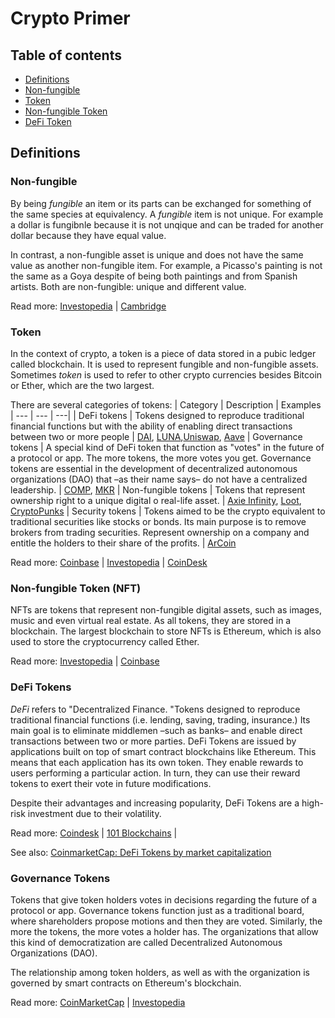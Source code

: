 # Crypto Primer

## Table of contents
- [Definitions](#definitions)
- [Non-fungible](#non-fungible)
- [Token](#token)
- [Non-fungible Token](#non-fungible-token-nft)
- [DeFi Token](#defin-token)


## Definitions

### Non-fungible

By being *fungible* an item or its parts can be exchanged for something of the same species at equivalency. A *fungible* item is not unique. For example a dollar is fungibnle because it is not unqique and can be traded for another dollar because they have equal value.

In contrast, a non-fungible asset is unique and does not have the same value as another non-fungible item. For example, a Picasso's painting is not the same as a Goya despite of being both paintings and from Spanish artists. Both are non-fungible: unique and different value.

Read more: [Investopedia](https://www.investopedia.com/terms/f/fungibility.asp) | [Cambridge](https://dictionary.cambridge.org/us/dictionary/english/fungible)

### Token

In the context of crypto, a token is a piece of data stored in a pubic ledger called blockchain. It is used to represent fungible and non-fungible assets. Sometimes *token* is used to refer to other crypto currencies besides Bitcoin or Ether, which are the two largest.

There are several categories of tokens: 
| Category | Description | Examples
| --- | --- | ---|
| DeFi tokens | Tokens designed to reproduce traditional financial functions but with the ability of enabling direct transactions between two or more people | [DAI](https://makerdao.com/en/), [LUNA](https://www.terra.money/),[Uniswap](https://uniswap.org/), [Aave](https://aave.com/)
| Governance tokens | A special kind of DeFi token that function as "votes" in the future of a protocol or app. The more tokens, the more votes you get. Governance tokens are essential in the development of decentralized autonomous organizations (DAO) that –as their name says– do not have a centralized leadership. | [COMP](https://compound.finance/), [MKR](https://makerdao.com/en/)
| Non-fungible tokens | Tokens that represent ownership right to a unique digital o real-life asset. | [Axie Infinity](https://axieinfinity.com/), [Loot](https://www.lootproject.com/), [CryptoPunks](https://www.larvalabs.com/cryptopunks)
| Security tokens | Tokens aimed to be the crypto equivalent to traditional securities like stocks or bonds. Its main purpose is to remove brokers from trading securities. Represent ownership on a company and entitle the holders to their share of the profits. | [ArCoin](https://arcoin.arcalabs.com/)

Read more: [Coinbase](https://www.coinbase.com/learn/crypto-basics/what-is-a-token) | [Investopedia](https://www.investopedia.com/terms/c/crypto-token.asp) | [CoinDesk](https://www.coindesk.com/business/2021/06/30/security-tokens-are-back-and-this-time-its-real/)

### Non-fungible Token (NFT)

NFTs are tokens that represent non-fungible digital assets, such as images, music and even virtual real estate. As all tokens, they are stored in a blockchain. The largest blockchain to store NFTs is Ethereum, which is also used to store the cryptocurrency called Ether.

Read more: [Investopedia](https://www.investopedia.com/non-fungible-tokens-nft-5115211) | [Coinbase](https://www.coinbase.com/learn/crypto-basics/what-is-a-token)

### DeFi Tokens

*DeFi* refers to "Decentralized Finance. "Tokens designed to reproduce traditional financial functions (i.e. lending, saving, trading, insurance.) Its main goal is to eliminate middlemen –such as banks– and enable direct transactions between two or more parties. DeFi Tokens are issued by applications built on top of smart contract blockchains like Ethereum. This means that each application has its own token. They enable rewards to users performing a particular action. In turn, they can use their reward tokens to exert their vote in future modifications.

Despite their advantages and increasing popularity, DeFi Tokens are a high-risk investment due to their volatility.

Read more: [Coindesk](https://www.coindesk.com/tech/2020/09/18/what-is-defi/) | [101 Blockchains](https://101blockchains.com/defi-tokens/) |

See also: [CoinmarketCap: DeFi Tokens by market capitalization](https://coinmarketcap.com/view/defi/)

### Governance Tokens

Tokens that give token holders votes in decisions regarding the future of a protocol or app. Governance tokens function just as a traditional board, where shareholders propose motions and then they are voted. Similarly, the more the tokens, the more votes a holder has. The organizations that allow this kind of democratization are called Decentralized Autonomous Organizations (DAO).

The relationship among token holders, as well as with the organization is governed by smart contracts on Ethereum's blockchain.

Read more: [CoinMarketCap](https://coinmarketcap.com/alexandria/glossary/governance-token) | [Investopedia](https://www.investopedia.com/tech/governance-why-crypto-investors-should-care/)
